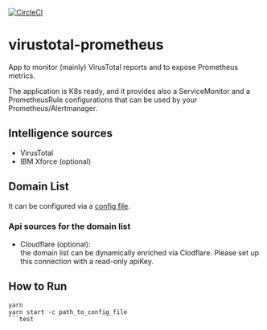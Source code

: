 [![CircleCI](https://circleci.com/gh/w3f/virustotal-prometheus.svg?style=svg)](https://circleci.com/gh/w3f/virustotal-prometheus)

# virustotal-prometheus

App to monitor (mainly) VirusTotal reports and to expose Prometheus metrics.  

The application is K8s ready, and it provides also a ServiceMonitor and a PrometheusRule configurations that can be used by your Prometheus/Alertmanager.

## Intelligence sources

- VirusTotal
- IBM Xforce (optional)

## Domain List

It can be configured via a [config file](/config/main.sample.yaml). 

### Api sources for the domain list
- Cloudflare (optional):  
the domain list can be dynamically enriched via Clodflare. Please set up this connection with a read-only apiKey.

## How to Run

```
yarn
yarn start -c path_to_config_file
```test
